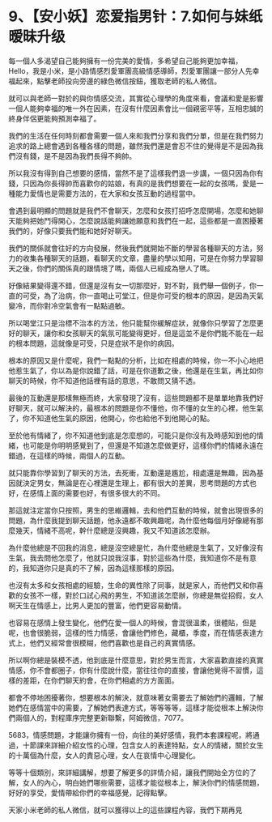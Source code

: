 # 9、【安小妖】恋爱指男针：7.如何与妹纸暧昧升级

每一個人多渴望自己能夠擁有一份完美的愛情，多希望自己能夠更加幸福，Hello，我是小米，是小路情感烈愛軍團高級情感導師，烈愛軍團讓一部分人先幸福起來，點擊老師投向旁邊的綠色微信按鈕，獲取老師的私人微信。

就可以與老師一對於的與你情感交流，其實從心理學的角度來看，會議和愛是影響一個人能夠幸福的唯一外在因素，在沒有什麼因素會比一個親密平等，互相忠誠的終身伴侶更能夠預測幸福了。

我們的生活在任何時刻都會需要一個人來和我們分享和我們分單，但是在我們努力追求的路上總會遇到各種各樣的問題，雖然我們還是會忍不住的覺得是不是因為我們沒有錢，是不是因為我們長得不夠帥。

所以我沒有得到自己想要的感情，當然不是了這樣我們退一步講，一個只因為你有錢，只因為你長得帥而喜歡你的姑娘，有真的是我們想要在一起的女孩嗎，愛是一種能力愛情也是需要方法的，在大家和女孩互動的過程當中。

會遇到最明顯的問題就是我們不會聊天，怎麼和女孩打招呼怎麼開場，怎麼和她聊天能夠把她鬥得開心，怎麼說話能夠讓她願意和我們在一起，這些都是一直困擾著我們的，好像只要我們能和她好好聊天。

我們的關係就會往好的方向發展，然後我們就開始不斷的學習各種聊天的方法，努力的收集各種聊天的話題，看聊天的文章，盡量的學以知用，可是在你努力學習聊天之後，你們的關係真的跟情境了嗎，兩個人已經成為戀人了嗎。

好像結果變得還不錯，但還是沒有女一切那麼好，對不對，我們舉一個例子，你一直的可受，為了治病，你一直喝止可堂江，但是你可受的根本的原因，是因為天氣變冷，而你對冷空氣會有一點點過敏。

所以喝堂江只是治標不治本的方法，他只能幫你緩解症狀，就像你只學習了怎麼更好的聊天，讓你和女孩聊天的氣氛可能變得更好，但是這並不是你們能不能在一起的根本問題，這就像是可受，只是症狀不是你的病因。

根本的原因又是什麼呢，我們一點點的分析，比如在相處的時候，你一不小心地把他惹生氣了，你以為是你說錯了話，可是在你道歉之後，他還是在生氣，再比如你聊天的時候，你不知道他話裡有話的意思，不敢問又猜不透。

最後的互動還是那樣無極而終，大家發現了沒有，這些問題都不是單單地靠我們好好聊天，就可以解決的，最根本的問題是你不懂他，你不懂的女生的心裡，他生氣了，你不知道他生氣的原因，他開心，你也給他不到他開心的點。

至於他有情緒了，你不知道他到底是怎麼想的，可能只是你沒有及時感知到他的情緒，也可能是你明明感覺到了，但還是不知道怎麼做更好，這樣你們的情緒永遠在錯過，在這樣的時候，兩個人的互動。

就只能靠你學習到了聊天的方法，去死衝，互動還是尷尬，相處還是無趣，因為基因就決定男女，無論是在心裡還是生理上，都有很大的差異，思考問題的方式也好，在感情上面的需要也好，有很多很大的不同。

那這就注定當你只按照，男生的思維邏輯，去和他們互動的時候，就會出現很多的問題，為什麼我提到聊天話題，他永遠都不敢興趣呢，為什麼他每個月好像總有那麼幾天，情緒不高呢，幹什麼總是沒興趣，我又不知道該怎麼辦。

為什麼他總是不回我的消息，總是沒空總是忙，為什麼他總是生氣了，又好像沒有生氣，我去問他怎麼了，他就只說我沒事，對於這些為什麼，我知道你不是有意的，我知道你只是真的不了解，因為這樣那樣的原因。

也沒有太多和女孩相處的經驗，生命的異性除了同事，就是家人，而他們又和你喜歡的女孩不一樣，對於口試心飛的男生，不知道該怎麼辦，你總是無從招假，女人啊天生在情感上，比男人更加的豐富，他們更容易動情。

也容易在感情上發生變化，他們在愛一個人的時候，會混很溫柔，很體貼，但是呢，也會很脆弱，這樣的性力情感，會讓他們修色，藏櫃，季度，而在情感表達方式上，他們又經常會很模糊，他們喜歡也是自己的真實情感。

所以啊你總是裝模不透，他到底是什麼意思，對於男生而言，大家喜歡直接的真實情感，你不會都圈子，你有什麼說什麼，當往往你的直接，會讓他覺得不習慣，這樣的差距，在你們聊天約會，在你們相處的方方面面。

都會不停地困擾著你，想要根本的解決，就意味著女需要去了解她們的邏輯，了解她們在感情當中的需要，了解她們表達方式，等等等等，這樣才能從根本上解決你們兩個人的，對程庫序完整更新聯繫，阿姆微信，7077。

5683，情感問題，才能讓你擁有一份，向往的美好感情，我們本套課程呢，將通過，十節課來詳細介紹女性的心理，包含女人的表達特點，女人的情緒，關於女生的十萬個為什麼，女人的責惡心理，女人在哀情中心理變化。

等等十個類別，來詳細講解，想要了解更多的詳情介紹，讓我們開始全方位的了解，女人的內心，明白她們哪些需要，這樣才能從根本上，解決你們的情感問題，好好的享受，愛情帶給你們的幸福感覺，記得點擊。

天家小米老師的私人微信，就可以獲得以上的這些課程內容，我們下期再見